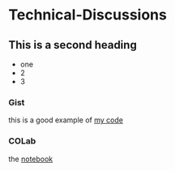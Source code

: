 # Technical-Discussions

## This is a second heading

* one
* 2
* 3

### Gist
this is a good example of [my code](https://gist.github.com/emmaashraf/a6018205c803719c99d070749615ee62)

### COLab
the [notebook](https://colab.research.google.com/github/emmaashraf/Technical-Discussions/blob/main/technical_discussions.ipynb)
